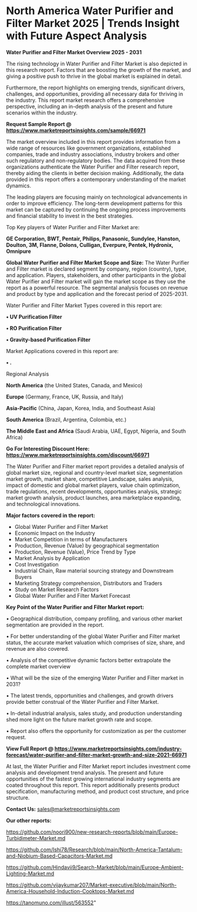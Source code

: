 # North America Water Purifier and Filter Market 2025 | Trends Insight with Future Aspect Analysis

<Strong> Water Purifier and Filter Market Overview 2025 - 2031</strong>

The rising technology in Water Purifier and Filter Market is also depicted in this research report. Factors that are boosting the growth of the market, and giving a positive push to thrive in the global market is explained in detail.

Furthermore, the report highlights on emerging trends, significant drivers, challenges, and opportunities, providing all necessary data for thriving in the industry. This report market research offers a comprehensive perspective, including an in-depth analysis of the present and future scenarios within the industry.

<strong>Request Sample Report @ <a href=https://www.marketreportsinsights.com/sample/66971>https://www.marketreportsinsights.com/sample/66971</a></strong>

The market overview included in this report provides information from a wide range of resources like government organizations, established companies, trade and industry associations, industry brokers and other such regulatory and non-regulatory bodies. The data acquired from these organizations authenticate the Water Purifier and Filter research report, thereby aiding the clients in better decision making. Additionally, the data provided in this report offers a contemporary understanding of the market dynamics.

The leading players are focusing mainly on technological advancements in order to improve efficiency. The long-term development patterns for this market can be captured by continuing the ongoing process improvements and financial stability to invest in the best strategies.

Top Key players of Water Purifier and Filter Market are:

<strong>GE Corporation, BWT, Pentair, Philips, Panasonic, Sundylee, Hanston, Doulton, 3M, Flanne, Dolons, Culligan, Everpure, Pentek, Hydronix, Omnipure</strong>

<strong><b>Global Water Purifier and Filter Market Scope and Size:</b></strong>
The Water Purifier and Filter market is declared segment by company, region (country), type, and application. Players, stakeholders, and other participants in the global Water Purifier and Filter market will gain the market scope as they use the report as a powerful resource. The segmental analysis focuses on revenue and product by type and application and the forecast period of 2025-2031.

Water Purifier and Filter Market Types covered in this report are:

<strong>• UV Purification Filter

• RO Purification Filter

• Gravity-based Purification Filter</strong>

Market Applications covered in this report are:

<strong>• .</strong> 

Regional Analysis

<strong>North America</strong> (the United States, Canada, and Mexico)

<strong>Europe</strong> (Germany, France, UK, Russia, and Italy)

<strong>Asia-Pacific</strong> (China, Japan, Korea, India, and Southeast Asia)

<strong>South America</strong> (Brazil, Argentina, Colombia, etc.)

<strong>The Middle East and Africa</strong> (Saudi Arabia, UAE, Egypt, Nigeria, and South Africa)

<strong>Go For Interesting Discount Here: <a href=https://www.marketreportsinsights.com/discount/66971>https://www.marketreportsinsights.com/discount/66971</a></strong>

The Water Purifier and Filter market report provides a detailed analysis of global market size, regional and country-level market size, segmentation market growth, market share, competitive Landscape, sales analysis, impact of domestic and global market players, value chain optimization, trade regulations, recent developments, opportunities analysis, strategic market growth analysis, product launches, area marketplace expanding, and technological innovations.

<strong><b>Major factors covered in the report:</b></strong>
<ul>
  <li>Global Water Purifier and Filter Market </li>
  <li>Economic Impact on the Industry</li>
  <li>Market Competition in terms of Manufacturers</li>
  <li>Production, Revenue (Value) by geographical segmentation</li>
  <li>Production, Revenue (Value), Price Trend by Type</li>
  <li>Market Analysis by Application</li>
  <li>Cost Investigation</li>
  <li>Industrial Chain, Raw material sourcing strategy and Downstream Buyers</li>
  <li>Marketing Strategy comprehension, Distributors and Traders</li>
  <li>Study on Market Research Factors</li>
  <li>Global Water Purifier and Filter Market Forecast</li>
</ul>

<strong><b>Key Point of the Water Purifier and Filter Market report:</b></strong>

• Geographical distribution, company profiling, and various other market segmentation are provided in the report.

• For better understanding of the global Water Purifier and Filter market status, the accurate market valuation which comprises of size, share, and revenue are also covered.

• Analysis of the competitive dynamic factors better extrapolate the complete market overview

• What will be the size of the emerging Water Purifier and Filter market in 2031?

• The latest trends, opportunities and challenges, and growth drivers provide better construal of the Water Purifier and Filter Market.

• In-detail industrial analysis, sales study, and production understanding shed more light on the future market growth rate and scope.

• Report also offers the opportunity for customization as per the customer request.

<strong><b>View Full Report @ <a href=https://www.marketreportsinsights.com/industry-forecast/water-purifier-and-filter-market-growth-and-size-2021-66971>https://www.marketreportsinsights.com/industry-forecast/water-purifier-and-filter-market-growth-and-size-2021-66971</a></b></strong>


At last, the Water Purifier and Filter Market report includes investment come analysis and development trend analysis. The present and future opportunities of the fastest growing international industry segments are coated throughout this report. This report additionally presents product specification, manufacturing method, and product cost structure, and price structure.

<strong>Contact Us:</strong>
sales@marketreportsinsights.com

<strong>Our other reports:</strong>

<a href=https://github.com/noori900/new-research-reports/blob/main/Europe-Turbidimeter-Market.md>https://github.com/noori900/new-research-reports/blob/main/Europe-Turbidimeter-Market.md</a>

<a href=https://github.com/Ishi78/Research/blob/main/North-America-Tantalum-and-Niobium-Based-Capacitors-Market.md>https://github.com/Ishi78/Research/blob/main/North-America-Tantalum-and-Niobium-Based-Capacitors-Market.md</a>

<a href=https://github.com/Hindavii9/Search-Market/blob/main/Europe-Ambient-Lighting-Market.md>https://github.com/Hindavii9/Search-Market/blob/main/Europe-Ambient-Lighting-Market.md</a>

<a href=https://github.com/vijaykumar207/Market-executive/blob/main/North-America-Household-Induction-Cooktops-Market.md>https://github.com/vijaykumar207/Market-executive/blob/main/North-America-Household-Induction-Cooktops-Market.md</a>

<a href=https://tanomuno.com/illust/563552>https://tanomuno.com/illust/563552</a>"
